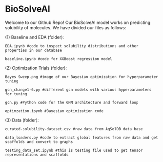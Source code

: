 # BioSolveAI
Welcome to our Github Repo! Our BioSolveAI model works on predicting solubility of molecules. We have divided our files as follows:

(1) Baseline and EDA (folder):

    EDA.ipynb #code to inspect solubility distributions and other properties in our database  

    baseline.ipynb #code for XGBoost regression model  

(2) Optimization Trials (folder):

    Bayes Sweep.png #image of our Bayesian optimization for hyperparameter tuning 

    gcn_change1-6.py #different gcn models with various hyperparameters for tuning 

    gcn.py #Python code for the GNN architecture and forward loop

    optimzation.ipynb #Bayesian optimization code 

(3) Data (folder):

    curated-solubility-dataset.csv #raw data from AqSolDB data base

    data_loaders.py #code to extract global features from raw data and get scaffolds and convert to graphs

    testing_data_set.ipynb #this is testing file used to get tensor representations and scaffolds 